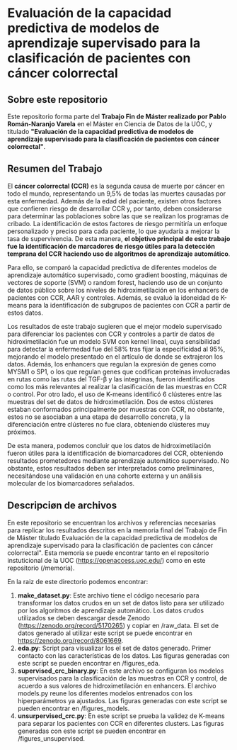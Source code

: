 # Evaluación de la capacidad predictiva de modelos de aprendizaje supervisado para la clasificación de pacientes con cáncer colorrectal

## Sobre este repositorio
Este repositorio forma parte del **Trabajo Fin de Máster realizado por Pablo Román-Naranjo Varela** en el Máster en Ciencia de Datos de la UOC, y titulado **"Evaluación de la capacidad predictiva de modelos de aprendizaje supervisado para la clasificación de pacientes con cáncer colorrectal"**.

## Resumen del Trabajo

El **cáncer colorrectal (CCR)** es la segunda causa de muerte por cáncer en todo el mundo, representando un 9,5% de todas las muertes causadas por esta enfermedad. Además de la edad del paciente, existen otros factores que confieren riesgo de desarrollar CCR y, por tanto, deben considerarse para determinar las poblaciones sobre las que se realizan los programas de cribado. La identificación de estos factores de riesgo permitiría un enfoque personalizado y preciso para cada paciente, lo que ayudaría a mejorar la tasa de supervivencia. De esta manera, **el objetivo principal de este trabajo fue la identificación de marcadores de riesgo útiles para la detección temprana del CCR haciendo uso de algoritmos de aprendizaje automático**.

Para ello, se comparó la capacidad predictiva de diferentes modelos de aprendizaje automático supervisado, como gradient boosting, máquinas de vectores de soporte (SVM) o random forest, haciendo uso de un conjunto de datos público sobre los niveles de hidroximetilación en los enhancers de pacientes con CCR, AAR y controles. Además, se evaluó la idoneidad de K-means para la identificación de subgrupos de pacientes con CCR a partir de estos datos.

Los resultados de este trabajo sugieren que el mejor modelo supervisado para diferenciar los pacientes con CCR y controles a partir de datos de hidroximetilación fue un modelo SVM con kernel lineal, cuya sensibilidad para detectar la enfermedad fue del 58% tras fijar la especificidad al 95%, mejorando el modelo presentado en el artículo de donde se extrajeron los datos. Además, los enhancers que regulan la expresión de genes como MYSM1 o SP1, o los que regulan genes que codifican proteínas involucradas en rutas como las rutas del TGF-β y las integrinas, fueron identificados como los más relevantes al realizar la clasificación de las muestras en CCR o control. Por otro lado, el uso de K-means identificó 6 clústeres entre las muestras del set de datos de hidroximetilación. Dos de estos clústeres estaban conformados principalmente por muestras con CCR, no obstante, estos no se asociaban a una etapa de desarrollo concreta, y la diferenciación entre clústeres no fue clara, obteniendo clústeres muy próximos.

De esta manera, podemos concluir que los datos de hidroximetilación fueron útiles para la identificación de biomarcadores del CCR, obteniendo resultados prometedores mediante aprendizaje automático supervisado. No obstante, estos resultados deben ser interpretados como preliminares, necesitándose una validación en una cohorte externa y un análisis molecular de los biomarcadores señalados.    

## Descripciøn de archivos

En este repositorio se encuentran los archivos y referencias necesarias para replicar los resultados descritos en la memoria final del Trabajo de Fin de Máster titulado Evaluación de la capacidad predictiva de modelos de aprendizaje supervisado para la clasificación de pacientes con cáncer colorrectal". Esta memoria se puede encontrar tanto en el repositorio instuticional de la UOC (https://openaccess.uoc.edu/) como en este repositorio (/memoria).

En la raiz de este directorio podemos encontrar:

1. **make_dataset.py**: Este archivo tiene el código necesario para transformar los datos crudos en un set de datos listo para ser utilizado por los algoritmos de aprendizaje automático. Los datos crudos utilizados se deben descargar desde Zenodo (https://zenodo.org/record/5170265) y copiar en /raw_data. El set de datos generado al utilizar este script se puede encontrar en https://zenodo.org/record/8061669.
2. **eda.py**: Script para visualizar los el set de datos generado. Primer contacto con las características de los datos. Las figuras generadas con este script se pueden encontrar en /figures_eda.
3. **supervised_crc_binary.py**: En este archivo se configuran los modelos supervisados para la clasificación de las muestras en CCR y control, de acuerdo a sus valores de hidroximetilación en enhancers. El archivo models.py reune los diferentes modelos entrenados con los hiperparámetros ya ajustados. Las figuras generadas con este script se pueden encontrar en /figures_models.
4. **unsurpervised_crc.py**: En este script se prueba la validez de K-means para separar los pacientes con CCR en diferentes clusters. Las figuras generadas con este script se pueden encontrar en /figures_unsupervised.
